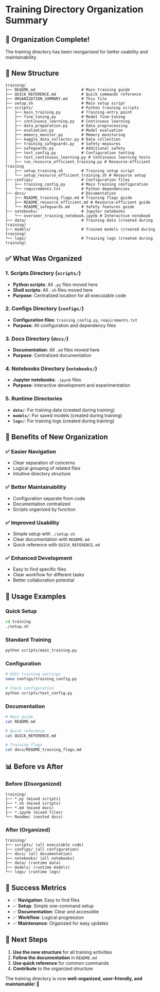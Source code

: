 # Training Directory Organization Summary

## 🎯 Organization Complete!

The training directory has been reorganized for better usability and maintainability.

## 📁 New Structure

```
training/
├── README.md                    # Main training guide
├── QUICK_REFERENCE.md           # Quick commands reference
├── ORGANIZATION_SUMMARY.md      # This file
├── setup.sh                     # Main setup script
├── scripts/                     # Python training scripts
│   ├── main_training.py         # Training entry point
│   ├── fine_tuning.py           # Model fine-tuning
│   ├── continuous_learning.py   # Continuous learning
│   ├── data_preparation.py      # Data preprocessing
│   ├── evaluation.py            # Model evaluation
│   ├── memory_monitor.py        # Memory monitoring
│   ├── kaggle_data_collector.py # Data collection
│   ├── training_safeguards.py   # Safety measures
│   ├── safeguards.py            # Additional safety
│   ├── test_config.py           # Configuration testing
│   ├── test_continuous_learning.py # Continuous learning tests
│   ├── run_resource_efficient_training.py # Resource-efficient training
│   ├── setup_training.sh        # Training setup script
│   └── setup_resource_efficient_training.sh # Resource setup
├── configs/                     # Configuration files
│   ├── training_config.py       # Main training configuration
│   └── requirements.txt         # Python dependencies
├── docs/                        # Documentation
│   ├── README_training_flags.md # Training flags guide
│   ├── README_resource_efficient.md # Resource-efficient guide
│   └── README_safeguards.md     # Safety features guide
├── notebooks/                   # Jupyter notebooks
│   └── overseer_training_notebook.ipynb # Interactive notebook
├── data/                        # Training data (created during training)
├── models/                      # Trained models (created during training)
└── logs/                        # Training logs (created during training)
```

## ✅ What Was Organized

### 1. **Scripts Directory** (`scripts/`)
- **Python scripts**: All `.py` files moved here
- **Shell scripts**: All `.sh` files moved here
- **Purpose**: Centralized location for all executable code

### 2. **Configs Directory** (`configs/`)
- **Configuration files**: `training_config.py`, `requirements.txt`
- **Purpose**: All configuration and dependency files

### 3. **Docs Directory** (`docs/`)
- **Documentation**: All `.md` files moved here
- **Purpose**: Centralized documentation

### 4. **Notebooks Directory** (`notebooks/`)
- **Jupyter notebooks**: `.ipynb` files
- **Purpose**: Interactive development and experimentation

### 5. **Runtime Directories**
- **`data/`**: For training data (created during training)
- **`models/`**: For saved models (created during training)
- **`logs/`**: For training logs (created during training)

## 🚀 Benefits of New Organization

### ✅ **Easier Navigation**
- Clear separation of concerns
- Logical grouping of related files
- Intuitive directory structure

### ✅ **Better Maintainability**
- Configuration separate from code
- Documentation centralized
- Scripts organized by function

### ✅ **Improved Usability**
- Simple setup with `./setup.sh`
- Clear documentation with `README.md`
- Quick reference with `QUICK_REFERENCE.md`

### ✅ **Enhanced Development**
- Easy to find specific files
- Clear workflow for different tasks
- Better collaboration potential

## 🎯 Usage Examples

### Quick Setup
```bash
cd training
./setup.sh
```

### Standard Training
```bash
python scripts/main_training.py
```

### Configuration
```bash
# Edit training settings
nano configs/training_config.py

# Check configuration
python scripts/test_config.py
```

### Documentation
```bash
# Main guide
cat README.md

# Quick reference
cat QUICK_REFERENCE.md

# Training flags
cat docs/README_training_flags.md
```

## 📊 Before vs After

### Before (Disorganized)
```
training/
├── *.py (mixed scripts)
├── *.sh (mixed scripts)
├── *.md (mixed docs)
├── *.ipynb (mixed files)
└── Readme/ (nested docs)
```

### After (Organized)
```
training/
├── scripts/ (all executable code)
├── configs/ (all configuration)
├── docs/ (all documentation)
├── notebooks/ (all notebooks)
├── data/ (runtime data)
├── models/ (runtime models)
└── logs/ (runtime logs)
```

## 🎉 Success Metrics

- ✅ **Navigation**: Easy to find files
- ✅ **Setup**: Simple one-command setup
- ✅ **Documentation**: Clear and accessible
- ✅ **Workflow**: Logical progression
- ✅ **Maintenance**: Organized for easy updates

## 🚀 Next Steps

1. **Use the new structure** for all training activities
2. **Follow the documentation** in `README.md`
3. **Use quick reference** for common commands
4. **Contribute** to the organized structure

The training directory is now **well-organized, user-friendly, and maintainable**! 🎉 